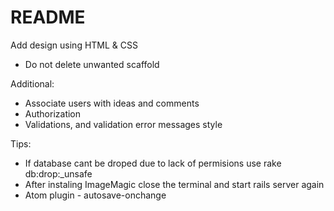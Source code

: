 # README

Add design using HTML & CSS
- Do not delete unwanted scaffold

Additional:
- Associate users with ideas and comments
- Authorization
- Validations, and validation error messages style

Tips:
- If database cant be droped due to lack of permisions use rake db:drop:_unsafe
- After instaling ImageMagic close the terminal and start rails server again
- Atom plugin - autosave-onchange
